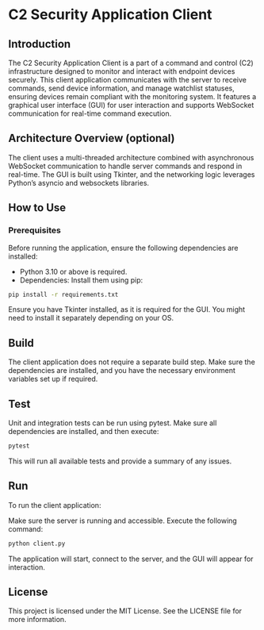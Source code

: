 # C2 Security Application Client

## Introduction

The C2 Security Application Client is a part of a command and control (C2) infrastructure designed to monitor and interact with endpoint devices securely. This client application communicates with the server to receive commands, send device information, and manage watchlist statuses, ensuring devices remain compliant with the monitoring system. It features a graphical user interface (GUI) for user interaction and supports WebSocket communication for real-time command execution.


## Architecture Overview (optional)

The client uses a multi-threaded architecture combined with asynchronous WebSocket communication to handle server commands and respond in real-time. The GUI is built using Tkinter, and the networking logic leverages Python’s asyncio and websockets libraries.

## How to Use

### Prerequisites

Before running the application, ensure the following dependencies are installed:

- Python 3.10 or above is required.
- Dependencies: Install them using pip:

```bash
pip install -r requirements.txt
```

Ensure you have Tkinter installed, as it is required for the GUI. You might need to install it separately depending on your OS.

## Build

The client application does not require a separate build step. Make sure the dependencies are installed, and you have the necessary environment variables set up if required.

## Test

Unit and integration tests can be run using pytest. Make sure all dependencies are installed, and then execute:

```bash
pytest
```
This will run all available tests and provide a summary of any issues.

## Run

To run the client application:

Make sure the server is running and accessible.
Execute the following command:

```bash
python client.py
```

The application will start, connect to the server, and the GUI will appear for interaction.

## License

This project is licensed under the MIT License. See the LICENSE file for more information.